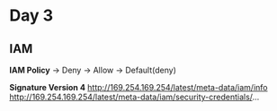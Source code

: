 # Day 3
## IAM
**IAM Policy**
-> Deny -> Allow -> Default(deny)

**Signature Version 4**
http://169.254.169.254/latest/meta-data/iam/info
http://169.254.169.254/latest/meta-data/iam/security-credentials/...

<!--stackedit_data:
eyJoaXN0b3J5IjpbNTAwODA5MTYwLDE3ODE0NzY3NDQsLTcyMj
c1OTE5Niw2ODY4MTc4MzYsNDQxOTQxNTYsLTIxNDA1NjYyNzVd
fQ==
-->